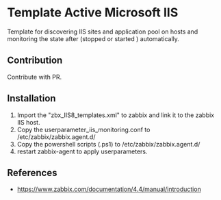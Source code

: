 # Template Active Microsoft IIS

Template for discovering IIS sites and application pool on hosts and monitoring the state after  (stopped or started ) automatically.

## Contribution
Contribute with PR.

## Installation
1. Import the "zbx_IIS8_templates.xml" to zabbix and link it to the zabbix IIS host.
2. Copy the userparameter_iis_monitoring.conf to /etc/zabbix/zabbix.agent.d/
3. Copy the powershell scripts (.ps1) to /etc/zabbix/zabbix.agent.d/
4. restart zabbix-agent to apply userparameters.


## References
- https://www.zabbix.com/documentation/4.4/manual/introduction
